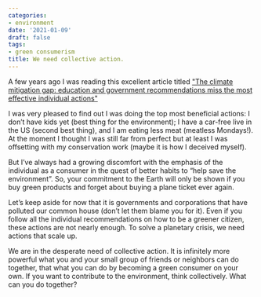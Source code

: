 ```yaml
---
categories:
- environment
date: '2021-01-09'
draft: false
tags:
- green consumerism
title: We need collective action.
---
```


A few years ago I was reading this excellent article titled ["The climate mitigation gap: education and government recommendations miss the most effective individual actions"](https://doi.org/10.1088/1748-9326/aa7541)

I was very pleased to find out I was doing the top most beneficial actions: I don’t have kids yet (best thing for the environment); I have a car-free live in the US (second best thing), and I am eating less meat (meatless Mondays!). At the moment I thought I was still far from perfect but at least I was offsetting with my conservation work (maybe it is how I deceived myself).

But I’ve always had a growing discomfort with the emphasis of the individual as a consumer in the quest of better habits to “help save the environment”. So, your commitment to the Earth will only be shown if you buy green products and forget about buying a plane ticket ever again.

Let’s keep aside for now that it is governments and corporations that have polluted our common house (don’t let them blame you for it). Even if you follow all the individual recommendations on how to be a greener citizen, these actions are not nearly enough. To solve a planetary crisis, we need actions that scale up.

We are in the desperate need of collective action. It is infinitely more powerful what you and your small group of friends or neighbors can do together, that what you can do by becoming a green consumer on your own. If you want to contribute to the environment, think collectively. What can you do together?
